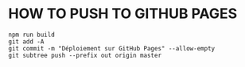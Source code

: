 # HOW TO PUSH TO GITHUB PAGES
```
npm run build
git add -A
git commit -m "Déploiement sur GitHub Pages" --allow-empty
git subtree push --prefix out origin master
```
